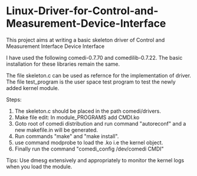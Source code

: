 # Linux-Driver-for-Control-and-Measurement-Device-Interface
This project aims at writing a basic skeleton driver of Control and Measurement Interface Device Interface



I have used the following comedi-0.7.70 and comedilib-0.7.22. The basic installation for these libraries remain the same.

The file skeleton.c can be used as refernce for the implementation of driver.
The file test_program is the user space test program to test the newly added kernel module.



Steps:
1. The skeleton.c should be placed in the path comedi/drivers.
2. Make file edit: In module_PROGRAMS add CMDI.ko 
3. Goto root of comedi distribution and run command "autoreconf" and a new makefile.in will be generated.
4. Run commands "make" and "make install".
5. use command modprobe to load the .ko i.e the kernel object.
6. Finally run the command "comedi_config /dev/comedi CMDI"


Tips: Use dmesg extensively and appropriately to monitor the kernel logs when you load the module. 

